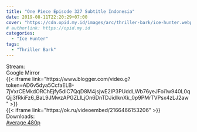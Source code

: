 ```yaml
---
title: "One Piece Episode 327 Subtitle Indonesia"
date: 2019-08-11T22:20:29+07:00
cover: "https://cdn.opid.my.id/images/arc/thriller-bark/ice-hunter.webp" # Optional, cover
# authorlink: https://opid.my.id
categories:
  - "Ice Hunter"
tags:
  - "Thriller Bark"
---
```

<div class="ui menu violet borderless inverted">
  <div class="header item active">
        Stream:
    </div>
  <a class="active item" data-tab="google">
    <i class="google drive icon"></i> Google
  </a>
  <a class="item nounderline" data-tab="mirror">
    <i class="odnoklassniki icon"></i> Mirror
  </a>
</div>
<div class="ui bottom attached tab segment active" style="border:0 !important;" data-tab="google">
{{< iframe link="https://www.blogger.com/video.g?token=AD6v5dya5CcfaELB-7jVxrCEMkdORChEjfy5dIC7QqD8M4jsjwE2IP3PUddLWb76yeJFoi1w940L0qQjj3fRkiFz6_BaL9JMwzAPGZLlLjOn6DnTDJidlknXk_0p9PMrTVPsx4zLJ2aw" >}}
</div>
<div class="ui bottom attached tab segment" style="border:0 !important;" data-tab="mirror">
{{< iframe link="https://ok.ru/videoembed/2166466153206" >}}
</div>
<div class="ui menu violet borderless inverted">
  <div class="header item active">
        Downloads:
    </div>
  <a class="item nounderline" href="https://ouo.io/n7NVAa" target="_blank" rel="dofollow"><i class="google drive icon"></i>
    Average 480p</a>
</div>